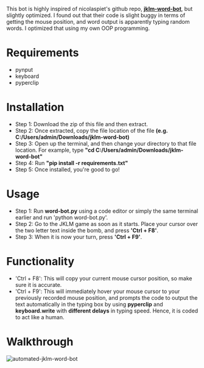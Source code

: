 This bot is highly inspired of nicolaspiet's github repo, **[jklm-word-bot]([url](https://github.com/nicolaspiet/jklm-word-bot.git)https://github.com/nicolaspiet/jklm-word-bot.git)**, but slightly optimized. I found out that their code is slight buggy in terms of getting the mouse position, and word output is apparently typing random words. I optimized that using my own OOP programming.

# Requirements
 - pynput
 - keyboard
 - pyperclip

# Installation
 - Step 1: Download the zip of this file and then extract.
 - Step 2: Once extracted, copy the file location of the file **(e.g. C:/Users/admin/Downloads/jklm-word-bot)**
 - Step 3: Open up the terminal, and then change your directory to that file location. For example, type **"cd C:/Users/admin/Downloads/jklm-word-bot"**
 - Step 4: Run **"pip install -r requirements.txt"**
 - Step 5: Once installed, you're good to go!

# Usage
 - Step 1: Run **word-bot.py** using a code editor or simply the same terminal earlier and run 'python word-bot.py'.
 - Step 2: Go to the JKLM game as soon as it starts. Place your cursor over the two letter text inside the bomb, and press **'Ctrl + F8'**. 
 - Step 3: When it is now your turn, press **'Ctrl + F9'**. 

# Functionality
 - 'Ctrl + F8': This will copy your current mouse cursor position, so make sure it is accurate.
 - 'Ctrl + F9': This will immediately hover your mouse cursor to your previously recorded mouse position, and prompts the code to output the text automatically in the typing box by using **pyperclip** and **keyboard.write** with **different delays** in typing speed. Hence, it is coded to act like a human.

# Walkthrough
![automated-jklm-word-bot](https://github.com/meezlung/automated-jklm-word-bot/assets/65329581/fc13df6c-b9cb-4982-8a18-fe37302687c0)



